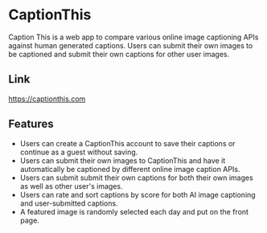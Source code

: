 # CaptionThis
Caption This is a web app to compare various online image captioning APIs against human generated captions. Users can submit their own images to be captioned and submit their own captions for other user images.

## Link
https://captionthis.com

## Features
- Users can create a CaptionThis account to save their captions or continue as a guest without saving.
- Users can submit their own images to CaptionThis and have it automatically be captioned by different online image caption APIs.
- Users can submit submit their own captions for both their own images as well as other user's images.
- Users can rate and sort captions by score for both AI image captioning and user-submitted captions.
- A featured image is randomly selected each day and put on the front page.
